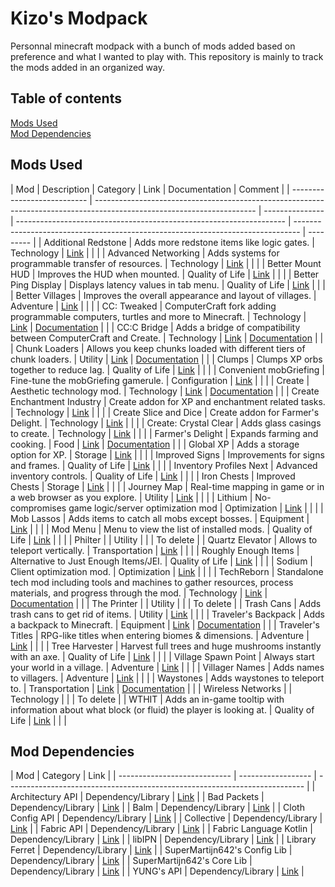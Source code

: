 # Kizo's Modpack
Personnal minecraft modpack with a bunch of mods added based on preference and what I wanted to play with. This repository is mainly to track the mods added in an organized way.

Table of contents
--------------------
[Mods Used](#mods)  
[Mod Dependencies](#dependencies)  

## Mods Used
<a id="mods"></a>
| Mod                         | Description                                                                                                            | Category        | Link                                                                | Documentation                                                                   | Comment   |
| --------------------------- | ---------------------------------------------------------------------------------------------------------------------- | --------------- | ------------------------------------------------------------------- | ------------------------------------------------------------------------------- | --------- |
| Additional Redstone         | Adds more redstone items like logic gates.                                                                             | Technology      | [Link](https://modrinth.com/mod/additional-redstone)                |                                                                                 |           |
| Advanced Networking         | Adds systems for programmable transfer of resources.                                                                   | Technology      | [Link](https://modrinth.com/mod/advanced-networking)                |                                                                                 |           |
| Better Mount HUD            | Improves the HUD when mounted.                                                                                         | Quality of Life | [Link](https://modrinth.com/mod/better-mount-hud)                   |                                                                                 |           |
| Better Ping Display         | Displays latency values in tab menu.                                                                                   | Quality of Life | [Link](https://modrinth.com/mod/better-ping-display-fabric)         |                                                                                 |           |
| Better Villages             | Improves the overall appearance and layout of villages.                                                                | Adventure       | [Link](https://www.curseforge.com/minecraft/mc-mods/better-village-fabric)                                                                    |                                                                                 |           |
| CC: Tweaked                 | ComputerCraft fork adding programmable computers, turtles and more to Minecraft.                                       | Technology      | [Link](https://modrinth.com/mod/cc-tweaked)                         | [Documentation](https://tweaked.cc/)                                            |           |
| CC:C Bridge                 | Adds a bridge of compatibility between ComputerCraft and Create.                                                       | Technology      | [Link](https://modrinth.com/mod/cccbridge)                          | [Documentation](https://github.com/tweaked-programs/cccbridge/wiki)             |           |
| Chunk Loaders               | Allows you keep chunks loaded with different tiers of chunk loaders.                                                   | Utility         | [Link](https://modrinth.com/mod/chunk-loaders)                      | [Documentation](https://modrinth.com/mod/chunk-loaders)                         |           |
| Clumps                      | Clumps XP orbs together to reduce lag.                                                                                 | Quality of Life | [Link](https://modrinth.com/mod/clumps)                             |                                                                                 |           |
| Convenient mobGriefing      | Fine-tune the mobGriefing gamerule.                                                                                    | Configuration   | [Link](https://modrinth.com/mod/convenient-mobgriefing)             |                                                                                 |           |
| Create                      | Aesthetic technology mod.                                                                                              | Technology      | [Link](https://modrinth.com/mod/create-fabric)                      | [Documentation](https://create.fandom.com/wiki/Create_Mod_Wiki)                 |           |
| Create Enchantment Industry | Create addon for XP and enchantment related tasks.                                                                     | Technology      | [Link](https://modrinth.com/mod/create-enchantment-industry-fabric) |                                                                                 |           |
| Create Slice and Dice       | Create addon for Farmer's Delight.                                                                                     | Technology      | [Link](https://modrinth.com/mod/slice-and-dice)                     |                                                                                 |           |
| Create: Crystal Clear       | Adds glass casings to create.                                                                                          | Technology      | [Link](https://modrinth.com/mod/create-crystal-clear-fabric)        |                                                                                 |           |
| Farmer's Delight            | Expands farming and cooking.                                                                                           | Food            | [Link](https://modrinth.com/mod/farmers-delight-fabric)             | [Documentation](https://farmersdelight.fandom.com/wiki/Farmer%27s_Delight_Wiki) |           |
| Global XP                   | Adds a storage option for XP.                                                                                          | Storage         | [Link](https://modrinth.com/mod/global-xp)                          |                                                                                 |           |
| Improved Signs              | Improvements for signs and frames.                                                                                     | Quality of Life | [Link](https://modrinth.com/mod/improved-signs)                     |                                                                                 |           |
| Inventory Profiles Next     | Advanced inventory controls.                                                                                           | Quality of Life | [Link](https://modrinth.com/mod/inventory-profiles-next)                            |                                                                                 |           |
| Iron Chests                 | Improved Chests                                                                                                        | Storage         | [Link](https://modrinth.com/mod/cyberanner-ironchest)               |                                                                                 |           |
| Journey Map                 | Real-time mapping in game or in a web browser as you explore.                                                          | Utility         | [Link](https://modrinth.com/mod/journeymap)                         |                                                                                 |           |
| Lithium                     | No-compromises game logic/server optimization mod                                                                      | Optimization    | [Link](https://modrinth.com/mod/lithium)                            |                                                                                 |           |
| Mob Lassos                  | Adds items to catch all mobs except bosses.                                                                            | Equipment       | [Link](https://modrinth.com/mod/mob-lassos)                         |                                                                                 |           |
| Mod Menu                    | Menu to view the list of installed mods.                                                                               | Quality of Life | [Link](https://modrinth.com/mod/modmenu)                            |                                                                                 |           |
| Philter                     |                                                                                                                        | Utility         |                                                                     |                                                                                 | To delete |
| Quartz Elevator             | Allows to teleport vertically.                                                                                         | Transportation  | [Link](https://modrinth.com/mod/quartz-elevator)                    |                                                                                 |           |
| Roughly Enough Items        | Alternative to Just Enough Items/JEI.                                                                                  | Quality of Life | [Link](https://modrinth.com/mod/rei)                                |                                                                                 |           |
| Sodium                      | Client optimization mod.                                                                                               | Optimization    | [Link](https://modrinth.com/mod/sodium)                             |                                                                                 |           |
| TechReborn                  | Standalone tech mod including tools and machines to gather resources, process materials, and progress through the mod. | Technology      | [Link](https://www.curseforge.com/minecraft/mc-mods/techreborn)     | [Documentation](https://wiki.techreborn.ovh/)                                   |           |
| The Printer                 |                                                                                                                        | Utility         |                                                                     |                                                                                 | To delete |
| Trash Cans                  | Adds trash cans to get rid of items.                                                                                   | Utility         | [Link](https://modrinth.com/mod/trash-cans)                         |                                                                                 |           |
| Traveler's Backpack         | Adds a backpack to Minecraft.                                                                                          | Equipment       | [Link](https://modrinth.com/mod/travelersbackpack)                          | [Documentation](https://ftbwiki.org/Adventure_Backpack)                         |           |
| Traveler's Titles           | RPG-like titles when entering biomes & dimensions.                                                                     | Adventure       | [Link](https://modrinth.com/mod/travelers-titles)                   |                                                                                 |           |
| Tree Harvester              | Harvest full trees and huge mushrooms instantly with an axe.                                                           | Quality of Life | [Link](https://modrinth.com/mod/tree-harvester)                     |                                                                                 |           |
| Village Spawn Point         | Always start your world in a village.                                                                                  | Adventure       | [Link](https://modrinth.com/mod/village-spawn-point)                |                                                                                 |           |
| Villager Names              | Adds names to villagers.                                                                                               | Adventure       | [Link](https://modrinth.com/mod/villager-names-serilum)             |                                                                                 |           |
| Waystones                   | Adds waystones to teleport to.                                                                                         | Transportation  | [Link](https://modrinth.com/mod/waystones)                          | [Documentation](https://rlcraft.fandom.com/wiki/Waystones)                      |           |
| Wireless Networks           |                                                                                                                        | Technology      |                                                                     |                                                                                 | To delete |
| WTHIT                       | Adds an in-game tooltip with information about what block (or fluid) the player is looking at.                         | Quality of Life | [Link](https://modrinth.com/mod/wthit)                              |                                                                                 |           |

## Mod Dependencies 
<a id="dependencies"></a>
| Mod                          | Category           | Link                                                                       |
| ---------------------------- | ------------------ | -------------------------------------------------------------------------- |
| Architectury API             | Dependency/Library | [Link](https://modrinth.com/mod/architectury-api)                          |
| Bad Packets                  | Dependency/Library | [Link](https://modrinth.com/mod/badpackets)                                |
| Balm                         | Dependency/Library | [Link](https://modrinth.com/mod/balm)                    |
| Cloth Config API             | Dependency/Library | [Link](https://modrinth.com/mod/cloth-config)                              |
| Collective                   | Dependency/Library | [Link](https://modrinth.com/mod/collective)                                |
| Fabric API                   | Dependency/Library | [Link](https://modrinth.com/mod/fabric-api)                                |
| Fabric Language Kotlin       | Dependency/Library | [Link](https://modrinth.com/mod/fabric-language-kotlin)                                   |
| libIPN                       | Dependency/Library | [Link](https://modrinth.com/mod/libipn)                          |
| Library Ferret               | Dependency/Library | [Link](https://www.curseforge.com/minecraft/mc-mods/library-ferret-fabric) |
| SuperMartijn642's Config Lib | Dependency/Library | [Link](https://modrinth.com/mod/supermartijn642s-config-lib)               |
| SuperMartijn642's Core Lib   | Dependency/Library | [Link](https://modrinth.com/mod/supermartijn642s-core-lib)                 |
| YUNG's API                   | Dependency/Library | [Link](https://modrinth.com/mod/yungs-api)                                 |
